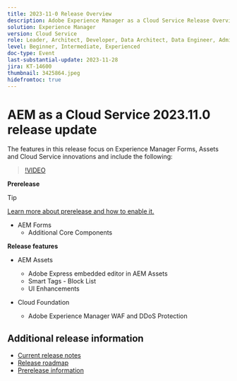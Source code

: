 ```yaml
---
title: 2023-11-0 Release Overview
description: Adobe Experience Manager as a Cloud Service Release Overview Video 2023.11.0, the features in this release focus on Experience Manager Forms, Assets and Cloud Service
solution: Experience Manager
version: Cloud Service
role: Leader, Architect, Developer, Data Architect, Data Engineer, Admin, User
level: Beginner, Intermediate, Experienced
doc-type: Event
last-substantial-update: 2023-11-28
jira: KT-14600
thumbnail: 3425864.jpeg
hidefromtoc: true
---
```

# AEM as a Cloud Service 2023.11.0 release update 

The features in this release focus on Experience Manager Forms, Assets and Cloud Service innovations and include the following:

>[!VIDEO](https://video.tv.adobe.com/v/3425864/?learn=on)

**Prerelease**

>[!TIP]
>
>[Learn more about prerelease and how to enable it.](https://experienceleague.adobe.com/docs/experience-manager-cloud-service/content/release-notes/prerelease.html)

* AEM Forms
  * Additional Core Components

**Release features**

* AEM Assets
  * Adobe Express embedded editor in AEM Assets
  * Smart Tags - Block List
  * UI Enhancements

* Cloud Foundation
  * Adobe Experience Manager WAF and DDoS Protection

<!-- Have questions about the release?  Discuss the release in [Experience League Communities](https://adobe.ly/474hr8v) -->

## Additional release information

* [Current release notes](https://experienceleague.adobe.com/docs/experience-manager-cloud-service/content/release-notes/home.html)
* [Release roadmap](https://experienceleague.adobe.com/docs/experience-manager-release-information/aem-release-updates/update-releases-roadmap.html)
* [Prerelease information](https://experienceleague.adobe.com/docs/experience-manager-cloud-service/content/release-notes/prerelease.html)